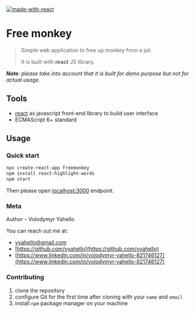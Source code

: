 [![made-with-react](https://img.shields.io/badge/Made%20with-React-yellowgreen.svg)](https://reactjs.org/)

# Free monkey

> Simple web application to free up monkey from a jail.
>
> It is built with **react** JS library.

_**Note**: please take into account that it is built for demo purpose but not for actual usage._

## Tools
- [react](https://reactjs.org/) as javascript front-end library to build user interface
- ECMAScript 6+ standard

## Usage

### Quick start

```bash
npx create-react-app freemonkey
npm install react-highlight-words
npm start
```

Then please open [localhost:3000](http://localhost:3000) endpoint.

### Meta

Author – Volodymyr Yahello

You can reach out me at:
* [vyahello@gmail.com](vyahello@gmail.com)
* [https://github.com/vyahello](https://github.com/vyahello)
* [https://www.linkedin.com/in/volodymyr-yahello-821746127](https://www.linkedin.com/in/volodymyr-yahello-821746127)

### Contributing
1. clone the repository
2. configure Git for the first time after cloning with your `name` and `email`
3. install `npm` package manager on your machine
